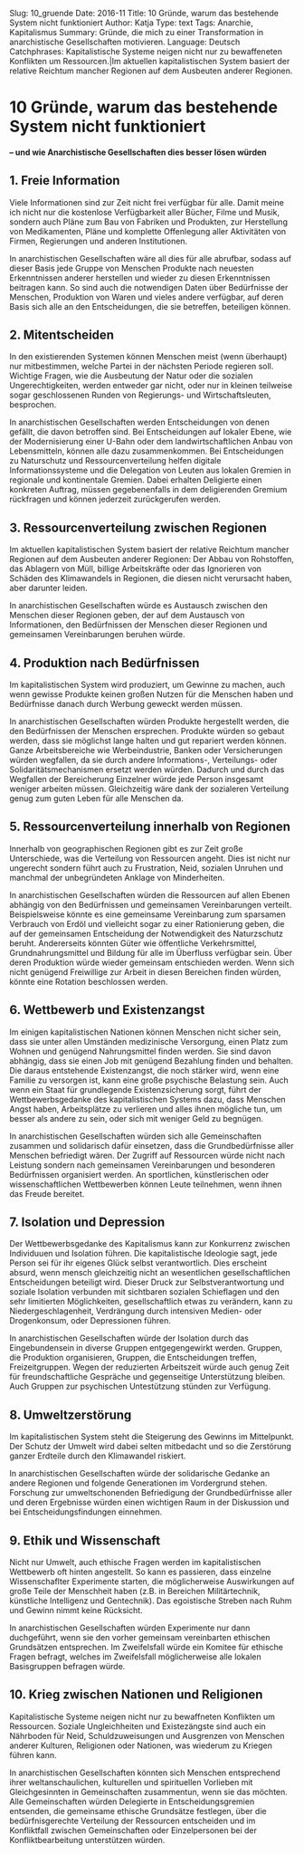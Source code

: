 Slug: 10_gruende
Date: 2016-11
Title: 10 Gründe, warum das bestehende System nicht funktioniert
Author: Katja
Type: text
Tags: Anarchie, Kapitalismus
Summary: Gründe, die mich zu einer Transformation in anarchistische Gesellschaften motivieren.
Language: Deutsch
Catchphrases: Kapitalistische Systeme neigen nicht nur zu bewaffeneten Konflikten um Ressourcen.|Im aktuellen kapitalistischen System basiert der relative Reichtum mancher Regionen auf dem Ausbeuten anderer Regionen.

# 10 Gründe, warum das bestehende System nicht funktioniert
#### – und wie Anarchistische Gesellschaften dies besser lösen würden

## 1. Freie Information

Viele Informationen sind zur Zeit nicht frei verfügbar für alle. Damit meine ich nicht nur die kostenlose Verfügbarkeit aller Bücher, Filme und Musik, sondern auch Pläne zum Bau von Fabriken und Produkten, zur Herstellung von Medikamenten, Pläne und komplette Offenlegung aller Aktivitäten von Firmen, Regierungen und anderen Institutionen.

In anarchistischen Gesellschaften wäre all dies für alle abrufbar, sodass auf dieser Basis jede Gruppe von Menschen Produkte nach neuesten Erkenntnissen anderer herstellen und wieder zu diesen Erkenntnissen beitragen kann. So sind auch die notwendigen Daten über Bedürfnisse der Menschen, Produktion von Waren und vieles andere verfügbar, auf deren Basis sich alle an den Entscheidungen, die sie betreffen, beteiligen können.

## 2. Mitentscheiden

In den existierenden Systemen können Menschen meist (wenn überhaupt) nur mitbestimmen, welche Partei in der nächsten Periode regieren soll. Wichtige Fragen, wie die Ausbeutung der Natur oder die sozialen Ungerechtigkeiten, werden entweder gar nicht, oder nur in kleinen teilweise sogar geschlossenen Runden von Regierungs- und Wirtschaftsleuten, besprochen.

In anarchistischen Gesellschaften werden Entscheidungen von denen gefällt, die davon betroffen sind. Bei Entscheidungen auf lokaler Ebene, wie der Modernisierung einer U-Bahn oder dem landwirtschaftlichen Anbau von Lebensmitteln, können alle dazu zusammenkommen. Bei Entscheidungen zu Naturschutz und Ressourcenverteilung helfen digitale Informationssysteme und die Delegation von Leuten aus lokalen Gremien in regionale und kontinentale Gremien. Dabei erhalten Deligierte einen konkreten Auftrag, müssen gegebenenfalls in dem deligierenden Gremium rückfragen und können jederzeit zurückgerufen werden.

## 3. Ressourcenverteilung zwischen Regionen

Im aktuellen kapitalistischen System basiert der relative Reichtum mancher Regionen auf dem Ausbeuten anderer Regionen: Der Abbau von Rohstoffen, das Ablagern von Müll, billige Arbeitskräfte oder das Ignorieren von Schäden des Klimawandels in Regionen, die diesen nicht verursacht haben, aber darunter leiden.

In anarchistischen Gesellschaften würde es Austausch zwischen den Menschen dieser Regionen geben, der auf dem Austausch von Informationen, den Bedürfnissen der Menschen dieser Regionen und gemeinsamen Vereinbarungen beruhen würde.

## 4. Produktion nach Bedürfnissen

Im kapitalistischen System wird produziert, um Gewinne zu machen, auch wenn gewisse Produkte keinen großen Nutzen für die Menschen haben und Bedürfnisse danach durch Werbung geweckt werden müssen.

In anarchistischen Gesellschaften würden Produkte hergestellt werden, die den Bedürfnissen der Menschen ersprechen. Produkte würden so gebaut werden, dass sie möglichst lange halten und gut repariert werden können. Ganze Arbeitsbereiche wie Werbeindustrie, Banken oder Versicherungen würden wegfallen, da sie durch andere Informations-, Verteilungs- oder Solidaritätsmechanismen ersetzt werden würden. Dadurch und durch das Wegfallen der Bereicherung Einzelner würde jede Person insgesamt weniger arbeiten müssen. Gleichzeitig wäre dank der sozialeren Verteilung genug zum guten Leben für alle Menschen da.

## 5. Ressourcenverteilung innerhalb von Regionen

Innerhalb von geographischen Regionen gibt es zur Zeit große Unterschiede, was die Verteilung von Ressourcen angeht. Dies ist nicht nur ungerecht sondern führt auch zu Frustration, Neid, sozialen Unruhen und manchmal der unbegründeten Anklage von Minderheiten.

In anarchistischen Gesellschaften würden die Ressourcen auf allen Ebenen abhängig von den Bedürfnissen und gemeinsamen Vereinbarungen verteilt. Beispielsweise könnte es eine gemeinsame Vereinbarung zum sparsamen Verbrauch von Erdöl und vielleicht sogar zu einer Rationierung geben, die auf der gemeinsamen Entscheidung der Notwendigkeit des Naturzschutz beruht. Andererseits könnten Güter wie öffentliche Verkehrsmittel, Grundnahrungsmittel und Bildung für alle im Überfluss verfügbar sein. Über deren Produktion würde wieder gemeinsam entschieden werden. Wenn sich nicht genügend Freiwillige zur Arbeit in diesen Bereichen finden würden, könnte eine Rotation beschlossen werden.

## 6. Wettbewerb und Existenzangst

Im einigen kapitalistischen Nationen können Menschen nicht sicher sein, dass sie unter allen Umständen medizinische Versorgung, einen Platz zum Wohnen und genügend Nahrungsmittel finden werden. Sie sind davon abhängig, dass sie einen Job mit genügend Bezahlung finden und behalten. Die daraus entstehende Existenzangst, die noch stärker wird, wenn eine Familie zu versorgen ist, kann eine große psychische Belastung sein. Auch wenn ein Staat für grundlegende Existenzsicherung sorgt, führt der Wettbewerbsgedanke des kapitalistischen Systems dazu, dass Menschen Angst haben, Arbeitsplätze zu verlieren und alles ihnen mögliche tun, um besser als andere zu sein, oder sich mit weniger Geld zu begnügen.

In anarchistischen Gesellschaften würden sich alle Gemeinschaften zusammen und solidarisch dafür einsetzen, dass die Grundbedürfnisse aller Menschen befriedigt wären. Der Zugriff auf Ressourcen würde nicht nach Leistung sondern nach gemeinsamen Vereinbarungen und besonderen Bedürfnissen organisiert werden. An sportlichen, künstlerischen oder wissenschaftlichen Wettbewerben können Leute teilnehmen, wenn ihnen das Freude bereitet.

## 7. Isolation und Depression

Der Wettbewerbsgedanke des Kapitalismus kann zur Konkurrenz zwischen Individuuen und Isolation führen. Die kapitalistische Ideologie sagt, jede Person sei für ihr eigenes Glück selbst verantwortlich. Dies erscheint absurd, wenn mensch gleichzeitig nicht an wesentlichen gesellschaftlichen Entscheidungen beteiligt wird. Dieser Druck zur Selbstverantwortung und soziale Isolation verbunden mit sichtbaren sozialen Schieflagen und den sehr limitierten Möglichkeiten, gesellschaftlich etwas zu verändern, kann zu Niedergeschlagenheit, Verdrängung durch intensiven Medien- oder Drogenkonsum, oder Depressionen führen.

In anarchistischen Gesellschaften würde der Isolation durch das Eingebundensein in diverse Gruppen entgegengewirkt werden. Gruppen, die Produktion organisieren, Gruppen, die Entscheidungen treffen, Freizeitgruppen. Wegen der reduzierten Arbeitszeit würde auch genug Zeit für freundschaftliche Gespräche und gegenseitige Unterstützung bleiben. Auch Gruppen zur psychischen Untestützung stünden zur Verfügung.

## 8. Umweltzerstörung

Im kapitalistischen System steht die Steigerung des Gewinns im Mittelpunkt. Der Schutz der Umwelt wird dabei selten mitbedacht und so die Zerstörung ganzer Erdteile durch den Klimawandel riskiert.

In anarchistischen Gesellschaften würde der solidarische Gedanke an andere Regionen und folgende Generationen im Vordergrund stehen. Forschung zur umweltschonenden Befriedigung der Grundbedürfnisse aller und deren Ergebnisse würden einen wichtigen Raum in der Diskussion und bei Entscheidungsfindungen einnehmen.

## 9. Ethik und Wissenschaft

Nicht nur Umwelt, auch ethische Fragen werden im kapitalistischen Wettbewerb oft hinten angestellt. So kann es passieren, dass einzelne Wissenschaflter Experimente starten, die möglicherweise Auswirkungen auf große Teile der Menschheit haben (z.B. in Bereichen Militärtechnik, künstliche Intelligenz und Gentechnik). Das egoistische Streben nach Ruhm und Gewinn nimmt keine Rücksicht.

In anarchistischen Gesellschaften würden Experimente nur dann duchgeführt, wenn sie den vorher gemeinsam vereinbarten ethischen Grundsätzen entsprechen. Im Zweifelsfall würde ein Komitee für ethische Fragen befragt, welches im Zweifelsfall möglicherweise alle lokalen Basisgruppen befragen würde.


## 10. Krieg zwischen Nationen und Religionen

Kapitalistische Systeme neigen nicht nur zu bewaffneten Konflikten um Ressourcen. Soziale Ungleichheiten und Existezängste sind auch ein Nährboden für Neid, Schuldzuweisungen und Ausgrenzen von Menschen anderer Kulturen, Religionen oder Nationen, was wiederum zu Kriegen führen kann.

In anarchistischen Gesellschaften könnten sich Menschen entsprechend ihrer weltanschaulichen, kulturellen und spirituellen Vorlieben mit Gleichgesinnten in Gemeinschaften zusammentun, wenn sie das möchten. Alle Gemeinschaften würden Delegierte in Entscheidungsgremien entsenden, die gemeinsame ethische Grundsätze festlegen, über die bedürfnisgerechte Verteilung der Ressourcen entscheiden und im Konfliktfall zwischen Gemeinschaften oder Einzelpersonen bei der Konfliktbearbeitung unterstützen würden.
